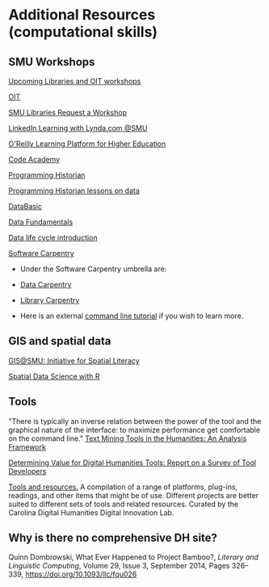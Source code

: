 
# Additional Resources (computational skills)

## SMU Workshops

[Upcoming Libraries and OIT workshops](https://libcal.smu.edu/calendar/?cid=-1&t=g&d=0000-00-00&cal=-1&inc=0)

[OIT](https://www.smu.edu/OIT/Training) 

[SMU Libraries Request a Workshop](https://www.smu.edu/libraries/fondren/services/workshops)

[LinkedIn Learning with Lynda.com @SMU](https://www.smu.edu/OIT/Services/LinkedIn)

[O'Reilly Learning Platform for Higher Education](https://go.oreilly.com/southern-methodist)

[Code Academy](https://www.codecademy.com/) 

[Programming Historian ](https://programminghistorian.org/)

[Programming Historian lessons on data](https://programminghistorian.org/en/lessons/?search=data)

[DataBasic](https://databasic.io/en/)

[Data Fundamentals](https://pow123.github.io/UWI-Mona/02-starting-with-data.html) 

[Data life cycle introduction](https://github.com/SouthernMethodistUniversity/datalifecycle)

[Software Carpentry](https://software-carpentry.org/lessons/)

* Under the Software Carpentry umbrella are:
* [Data Carpentry](https://datacarpentry.org/lessons/)
* [Library Carpentry](https://librarycarpentry.org/lessons/)

* Here is an external [command line tutorial](https://ryanstutorials.net/linuxtutorial/) if you wish to learn more.

## GIS and spatial data

[GIS@SMU: Initiative for Spatial Literacy](https://www.smu.edu/Libraries/fondren/services/gis)

[Spatial Data Science with R](https://www.rspatial.org/)

## Tools
"There is typically an inverse relation between the power of the tool and the graphical nature of the interface: to maximize performance get comfortable on the command line." [Text Mining Tools in the Humanities: An Analysis Framework](http://journalofdigitalhumanities.org/2-3/text-mining-tools-in-the-humanities-an-analysis-framework/)  

[Determining Value for Digital Humanities Tools: Report on a Survey of Tool Developers](http://digitalhumanities.org/dhq/vol/4/2/000083/000083.html)

[Tools and resources.](https://cdh.unc.edu/resources/tools/) A compilation of a range of platforms, plug-ins, readings, and other items that might be of use. Different projects are better suited to different sets of tools and related resources. Curated by the Carolina Digital Humanities Digital Innovation Lab.

## Why is there no comprehensive DH site? 
Quinn Dombrowski, What Ever Happened to Project Bamboo?, *Literary and Linguistic Computing*, Volume 29, Issue 3, September 2014, Pages 326–339, https://doi.org/10.1093/llc/fqu026


  
